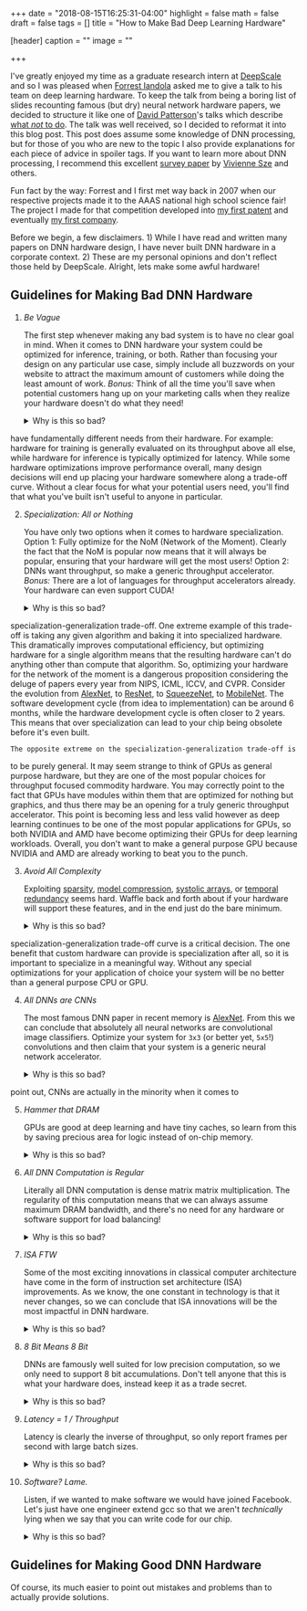 +++
date = "2018-08-15T16:25:31-04:00"
highlight = false
math = false
draft = false
tags = []
title = "How to Make Bad Deep Learning Hardware"

[header]
  caption = ""
  image = ""

+++

I've greatly enjoyed my time as a graduate research intern at
[DeepScale](http://deepscale.ai/) and so I was pleased when [Forrest
Iandola](http://www.forrestiandola.com/) asked me to give a talk to his team on 
deep learning hardware. To keep the talk from being a boring list of slides
recounting famous (but dry) neural network hardware papers, we decided to structure it
like one of [David
Patterson](https://en.wikipedia.org/wiki/David_Patterson_(computer_scientist))'s
talks which describe [what *not* to
do](https://www2.eecs.berkeley.edu/Pubs/TechRpts/2013/EECS-2013-123.pdf). The
talk was well received, so I decided to reformat it into this blog post. This
post does assume some knowledge of DNN processing, but for those of you who are
new to the topic I also provide explanations for each piece of advice in spoiler
tags. If you want to learn more about DNN processing, I recommend this excellent
[survey paper](https://arxiv.org/abs/1703.09039) by [Vivienne
Sze](http://www.rle.mit.edu/eems/people/) and others.

Fun fact by the way: Forrest and I first met way back in 2007 when our
respective projects made it to the AAAS national high school science fair! The
project I made for that competition developed into [my first
patent](https://patents.google.com/patent/US8289363B2/en) and eventually [my
first company](http://firebrandinnovations.com/).

Before we begin, a few disclaimers. 1) While I have read and written many papers
on DNN hardware design, I have never built DNN hardware in a corporate context.
2) These are my personal opinions and don't reflect those held by DeepScale.
Alright, lets make some awful hardware!

## Guidelines for Making Bad DNN Hardware

1. *Be Vague*

	The first step whenever making any bad system is to have no clear goal in
mind. When it comes to DNN hardware your system could be optimized for
inference, training, or both. Rather than focusing your design on any particular
use case, simply include all buzzwords on your website to attract the
maximum amount of customers while doing the least amount of work. *Bonus:* Think
of all the time you'll save when potential customers hang up on your marketing
calls when they realize your hardware doesn't do what they need!

	<details>
	    <summary>Why is this so bad?</summary>
	    Users interested in training and users interested in inference often
have fundamentally different needs from their hardware. For example: hardware
for training is generally evaluated on its throughput above all else, while
hardware for inference is typically optimized for latency. While some hardware
optimizations improve performance overall, many design decisions will end up
placing your hardware somewhere along a trade-off curve. Without a clear focus
for what your potential users need, you'll find that what you've built isn't
useful to anyone in particular.
	</details>

2. *Specialization: All or Nothing*

	You have only two options when it comes to hardware specialization.
Option 1: Fully optimize for the NoM (Network of the Moment). Clearly the fact
that the NoM is popular now means that it will always be popular, ensuring that
your hardware will get the most users! Option 2: DNNs want
throughput, so make a generic throughput accelerator. *Bonus:* There are a lot
of languages for throughput accelerators already. Your hardware can even support
CUDA!

	<details>
	    <summary>Why is this so bad?</summary>
		One of the most fundamental concepts in computer architecture is the
specialization-generalization trade-off. One extreme example of this trade-off
is taking any given algorithm and baking it into specialized hardware. This
dramatically improves computational efficiency, but optimizing hardware for a
single algorithm means that the resulting hardware can't do anything other than
compute that algorithm. So, optimizing your hardware for the network of the
moment is a dangerous proposition considering the deluge of papers every year
from NIPS, ICML, ICCV, and CVPR. Consider the evolution from
[AlexNet](https://papers.nips.cc/paper/4824-imagenet-classification-with-deep-convolutional-neural-networks.pdf),
to [ResNet](https://arxiv.org/abs/1512.03385), to
[SqueezeNet](https://arxiv.org/abs/1602.07360), to
[MobileNet](https://arxiv.org/abs/1704.04861). The software development cycle
(from idea to implementation) can be around 6 months, while the hardware
development cycle is often closer to 2 years. This means that over
specialization can lead to your chip being obsolete before it's even built.

	The opposite extreme on the specialization-generalization trade-off is
to be purely general. It may seem strange to think of GPUs as general purpose
hardware, but they are one of the most popular choices for
throughput focused commodity hardware. You may correctly point to
the fact that GPUs have modules within them that are optimized for nothing but
graphics, and thus there may be an opening for a truly generic throughput
accelerator. This point is becoming less and less valid however as deep learning
continues to be one of the most popular applications for GPUs, so both NVIDIA
and AMD have become optimizing their GPUs for deep learning workloads. Overall,
you don't want to make a general purpose GPU because NVIDIA and AMD are already
working to beat you to the punch.
	</details>

3. *Avoid All Complexity*

	Exploiting [sparsity](https://arxiv.org/abs/1708.04485), [model
compression](https://arxiv.org/abs/1602.01528), [systolic
arrays](https://arxiv.org/abs/1704.04760), or [temporal
redundancy](https://arxiv.org/abs/1803.06312) seems hard. Waffle back and forth
about if your hardware will support these features, and in the end just do the
bare minimum.

	<details>
	    <summary>Why is this so bad?</summary>
		As we discussed above, choosing where your device falls on the
specialization-generalization trade-off curve is a critical decision. The one
benefit that custom hardware can provide is specialization after all, so it is
important to specialize in a meaningful way. Without any special optimizations
for your application of choice your system will be no better than a general
purpose CPU or GPU.
	</details>

4. *All DNNs are CNNs*

	The most famous DNN paper in recent memory is
[AlexNet](https://papers.nips.cc/paper/4824-imagenet-classification-with-deep-convolutional-neural-networks.pdf).
From this we can conclude that absolutely all neural networks are convolutional
image classifiers. Optimize your system for `3x3` (or better yet, `5x5`!)
convolutions and then claim that your system is a generic neural network
accelerator.

	<details>
	    <summary>Why is this so bad?</summary>
	    As the [first TPU paper](https://arxiv.org/abs/1704.04760) was quick to
point out, CNNs are actually in the minority when it comes to 
	</details>

5. *Hammer that DRAM*

	GPUs are good at deep learning and have tiny caches, so learn from this by
saving precious area for logic instead of on-chip memory.

	<details>
	    <summary>Why is this so bad?</summary>
		Template
	</details>

6. *All DNN Computation is Regular*

	Literally all DNN computation is dense matrix matrix multiplication. The
regularity of this computation means that we can always assume maximum DRAM
bandwidth, and there's no need for any hardware or software support for load
balancing!

	<details>
	    <summary>Why is this so bad?</summary>
		Template
	</details>

7. *ISA FTW*

	Some of the most exciting innovations in classical computer architecture
have come in the form of instruction set architecture (ISA) improvements. As we know,
the one constant in technology is that it never changes, so we can conclude that
ISA innovations will be the most impactful in DNN hardware.

	<details>
	    <summary>Why is this so bad?</summary>
		Dataflow and memory usage is much more imporant in DNN hardware
	</details>

8. *8 Bit Means 8 Bit*

	DNNs are famously well suited for low precision computation, so we only need
to support 8 bit accumulations. Don't tell anyone that this is what your
hardware does, instead keep it as a trade secret.

	<details>
	    <summary>Why is this so bad?</summary>
		Template
	</details>

9. *Latency = 1 / Throughput*

	Latency is clearly the inverse of throughput, so only report frames per
second with large batch sizes.

	<details>
	    <summary>Why is this so bad?</summary>
		Template
	</details>

10. *Software? Lame.*

	Listen, if we wanted to make software we would have joined Facebook. Let's
just have one engineer extend gcc so that we aren't *technically* lying when we
say that you can write code for our chip.

	<details>
	    <summary>Why is this so bad?</summary>
		Template
	</details>

## Guidelines for Making Good DNN Hardware

Of course, its much easier to point out mistakes and problems than to actually
provide solutions. 
